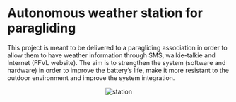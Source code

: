 # Autonomous weather station for paragliding

This project is meant to be delivered to a paragliding association in order to allow them to have weather information through SMS, walkie-talkie and Internet (FFVL website). 
The aim is to strengthen the system (software and hardware) in order to improve the battery’s life, make it more resistant to the outdoor environment and improve the system integration.

<p align="center">
  <img src="https://github.com/user-attachments/assets/002e12f4-f0bb-4394-b494-9b0915348b7b" alt="station"/>
</p>
